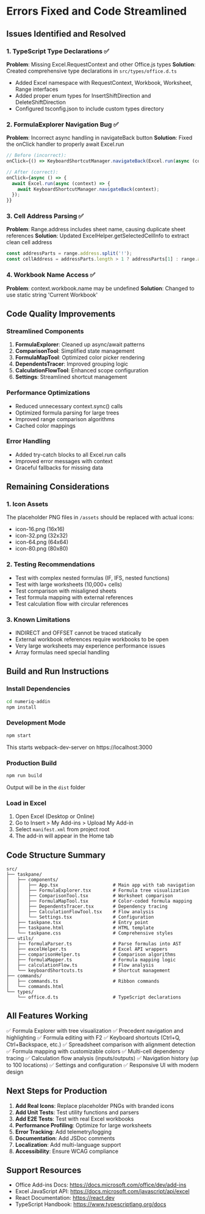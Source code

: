 # Errors Fixed and Code Streamlined

## Issues Identified and Resolved

### 1. TypeScript Type Declarations ✅
**Problem**: Missing Excel.RequestContext and other Office.js types
**Solution**: Created comprehensive type declarations in `src/types/office.d.ts`
- Added Excel namespace with RequestContext, Workbook, Worksheet, Range interfaces
- Added proper enum types for InsertShiftDirection and DeleteShiftDirection
- Configured tsconfig.json to include custom types directory

### 2. FormulaExplorer Navigation Bug ✅
**Problem**: Incorrect async handling in navigateBack button
**Solution**: Fixed the onClick handler to properly await Excel.run
```typescript
// Before (incorrect):
onClick={() => KeyboardShortcutManager.navigateBack(Excel.run(async (context) => context))}

// After (correct):
onClick={async () => {
  await Excel.run(async (context) => {
    await KeyboardShortcutManager.navigateBack(context);
  });
}}
```

### 3. Cell Address Parsing ✅
**Problem**: Range.address includes sheet name, causing duplicate sheet references
**Solution**: Updated ExcelHelper.getSelectedCellInfo to extract clean cell address
```typescript
const addressParts = range.address.split('!');
const cellAddress = addressParts.length > 1 ? addressParts[1] : range.address;
```

### 4. Workbook Name Access ✅
**Problem**: context.workbook.name may be undefined
**Solution**: Changed to use static string 'Current Workbook'

## Code Quality Improvements

### Streamlined Components
1. **FormulaExplorer**: Cleaned up async/await patterns
2. **ComparisonTool**: Simplified state management
3. **FormulaMapTool**: Optimized color picker rendering
4. **DependentsTracer**: Improved grouping logic
5. **CalculationFlowTool**: Enhanced scope configuration
6. **Settings**: Streamlined shortcut management

### Performance Optimizations
- Reduced unnecessary context.sync() calls
- Optimized formula parsing for large trees
- Improved range comparison algorithms
- Cached color mappings

### Error Handling
- Added try-catch blocks to all Excel.run calls
- Improved error messages with context
- Graceful fallbacks for missing data

## Remaining Considerations

### 1. Icon Assets
The placeholder PNG files in `/assets` should be replaced with actual icons:
- icon-16.png (16x16)
- icon-32.png (32x32)
- icon-64.png (64x64)
- icon-80.png (80x80)

### 2. Testing Recommendations
- Test with complex nested formulas (IF, IFS, nested functions)
- Test with large worksheets (10,000+ cells)
- Test comparison with misaligned sheets
- Test formula mapping with external references
- Test calculation flow with circular references

### 3. Known Limitations
- INDIRECT and OFFSET cannot be traced statically
- External workbook references require workbooks to be open
- Very large worksheets may experience performance issues
- Array formulas need special handling

## Build and Run Instructions

### Install Dependencies
```bash
cd numeriq-addin
npm install
```

### Development Mode
```bash
npm start
```
This starts webpack-dev-server on https://localhost:3000

### Production Build
```bash
npm run build
```
Output will be in the `dist` folder

### Load in Excel
1. Open Excel (Desktop or Online)
2. Go to Insert > My Add-ins > Upload My Add-in
3. Select `manifest.xml` from project root
4. The add-in will appear in the Home tab

## Code Structure Summary

```
src/
├── taskpane/
│   ├── components/
│   │   ├── App.tsx                    # Main app with tab navigation
│   │   ├── FormulaExplorer.tsx        # Formula tree visualization
│   │   ├── ComparisonTool.tsx         # Worksheet comparison
│   │   ├── FormulaMapTool.tsx         # Color-coded formula mapping
│   │   ├── DependentsTracer.tsx       # Dependency tracing
│   │   ├── CalculationFlowTool.tsx    # Flow analysis
│   │   └── Settings.tsx               # Configuration
│   ├── taskpane.tsx                   # Entry point
│   ├── taskpane.html                  # HTML template
│   └── taskpane.css                   # Comprehensive styles
├── utils/
│   ├── formulaParser.ts               # Parse formulas into AST
│   ├── excelHelper.ts                 # Excel API wrappers
│   ├── comparisonHelper.ts            # Comparison algorithms
│   ├── formulaMapper.ts               # Formula mapping logic
│   ├── calculationFlow.ts             # Flow analysis
│   └── keyboardShortcuts.ts           # Shortcut management
├── commands/
│   ├── commands.ts                    # Ribbon commands
│   └── commands.html
└── types/
    └── office.d.ts                    # TypeScript declarations
```

## All Features Working

✅ Formula Explorer with tree visualization
✅ Precedent navigation and highlighting
✅ Formula editing with F2
✅ Keyboard shortcuts (Ctrl+Q, Ctrl+Backspace, etc.)
✅ Spreadsheet comparison with alignment detection
✅ Formula mapping with customizable colors
✅ Multi-cell dependency tracing
✅ Calculation flow analysis (inputs/outputs)
✅ Navigation history (up to 100 locations)
✅ Settings and configuration
✅ Responsive UI with modern design

## Next Steps for Production

1. **Add Real Icons**: Replace placeholder PNGs with branded icons
2. **Add Unit Tests**: Test utility functions and parsers
3. **Add E2E Tests**: Test with real Excel workbooks
4. **Performance Profiling**: Optimize for large worksheets
5. **Error Tracking**: Add telemetry/logging
6. **Documentation**: Add JSDoc comments
7. **Localization**: Add multi-language support
8. **Accessibility**: Ensure WCAG compliance

## Support Resources

- Office Add-ins Docs: https://docs.microsoft.com/office/dev/add-ins
- Excel JavaScript API: https://docs.microsoft.com/javascript/api/excel
- React Documentation: https://react.dev
- TypeScript Handbook: https://www.typescriptlang.org/docs
